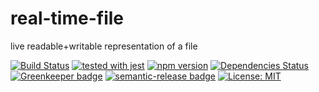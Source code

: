 # real-time-file
live readable+writable representation of a file

[![Build Status](https://travis-ci.org/zenflow/real-time-file.svg?branch=master)](https://travis-ci.org/zenflow/real-time-file)
[![tested with jest](https://img.shields.io/badge/tested_with-jest-99424f.svg)](https://github.com/facebook/jest)
[![npm version](https://badge.fury.io/js/real-time-file.svg)](https://www.npmjs.com/packages/real-time-file)
[![Dependencies Status](https://david-dm.org/zenflow/real-time-file.svg)](https://david-dm.org/zenflow/real-time-file)
[![Greenkeeper badge](https://badges.greenkeeper.io/zenflow/real-time-file.svg)](https://greenkeeper.io/)
[![semantic-release badge](https://img.shields.io/badge/%20%20%F0%9F%93%A6%F0%9F%9A%80-semantic--release-e10079.svg)](https://github.com/zenflow/real-time-file/blob/master/CHANGELOG.md)
[![License: MIT](https://img.shields.io/badge/License-MIT-yellow.svg)](https://opensource.org/licenses/MIT)
